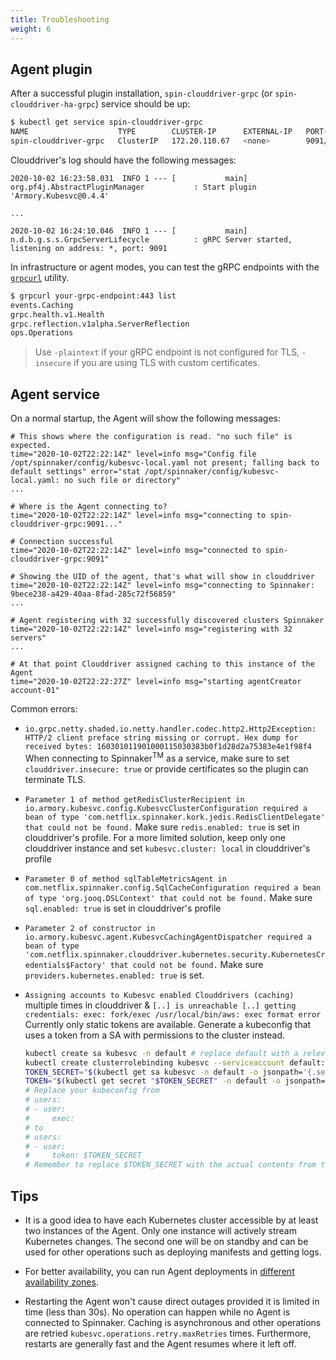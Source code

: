 ```yaml
---
title: Troubleshooting
weight: 6
---
```


## Agent plugin

After a successful plugin installation, `spin-clouddriver-grpc` (or `spin-clouddriver-ha-grpc`) service should be up:

```bash
$ kubectl get service spin-clouddriver-grpc
NAME                    TYPE        CLUSTER-IP      EXTERNAL-IP   PORT(S)    AGE
spin-clouddriver-grpc   ClusterIP   172.20.110.67   <none>        9091/TCP   30s
```

Clouddriver's log should have the following messages:

```
2020-10-02 16:23:58.031  INFO 1 --- [           main] org.pf4j.AbstractPluginManager           : Start plugin 'Armory.Kubesvc@0.4.4'

...

2020-10-02 16:24:10.046  INFO 1 --- [           main] n.d.b.g.s.s.GrpcServerLifecycle          : gRPC Server started, listening on address: *, port: 9091
```


In infrastructure or agent modes, you can test the gRPC endpoints with the
[`grpcurl`](https://github.com/fullstorydev/grpcurl) utility.

```bash
$ grpcurl your-grpc-endpoint:443 list
events.Caching
grpc.health.v1.Health
grpc.reflection.v1alpha.ServerReflection
ops.Operations
```

> Use `-plaintext` if your gRPC endpoint is not configured for TLS, `-insecure` if you are using TLS with custom certificates.


## Agent service

On a normal startup, the Agent will show the following messages:

```
# This shows where the configuration is read. "no such file" is expected.
time="2020-10-02T22:22:14Z" level=info msg="Config file /opt/spinnaker/config/kubesvc-local.yaml not present; falling back to default settings" error="stat /opt/spinnaker/config/kubesvc-local.yaml: no such file or directory"
...

# Where is the Agent connecting to?
time="2020-10-02T22:22:14Z" level=info msg="connecting to spin-clouddriver-grpc:9091..."

# Connection successful
time="2020-10-02T22:22:14Z" level=info msg="connected to spin-clouddriver-grpc:9091"

# Showing the UID of the agent, that's what will show in clouddriver
time="2020-10-02T22:22:14Z" level=info msg="connecting to Spinnaker: 9bece238-a429-40aa-8fad-285c72f56859"
...

# Agent registering with 32 successfully discovered clusters Spinnaker
time="2020-10-02T22:22:14Z" level=info msg="registering with 32 servers"
...

# At that point Clouddriver assigned caching to this instance of the Agent
time="2020-10-02T22:22:27Z" level=info msg="starting agentCreator account-01"
```

Common errors:

- `io.grpc.netty.shaded.io.netty.handler.codec.http2.Http2Exception: HTTP/2 client preface string missing or corrupt. Hex dump for received bytes: 160301011901000115030383b0f1d28d2a75383e4e1f98f4`
  When connecting to Spinnaker<sup>TM</sup> as a service, make sure to set `clouddriver.insecure: true` or provide certificates so the plugin can terminate TLS.
- `Parameter 1 of method getRedisClusterRecipient in io.armory.kubesvc.config.KubesvcClusterConfiguration required a bean of type 'com.netflix.spinnaker.kork.jedis.RedisClientDelegate' that could not be found.`
  Make sure `redis.enabled: true` is set in clouddriver's profile. For a more limited solution, keep only one clouddriver instance and set `kubesvc.cluster: local` in clouddriver's profile
- `Parameter 0 of method sqlTableMetricsAgent in com.netflix.spinnaker.config.SqlCacheConfiguration required a bean of type 'org.jooq.DSLContext' that could not be found.`
  Make sure `sql.enabled: true` is set in clouddriver's profile
- `Parameter 2 of constructor in io.armory.kubesvc.agent.KubesvcCachingAgentDispatcher required a bean of type 'com.netflix.spinnaker.clouddriver.kubernetes.security.KubernetesCredentials$Factory' that could not be found.`
  Make sure `providers.kubernetes.enabled: true` is set.
- `Assigning accounts to Kubesvc enabled Clouddrivers (caching)` multiple times in clouddriver & `[..] is unreachable [..] getting credentials: exec: fork/exec /usr/local/bin/aws: exec format error`
  Currently only static tokens are available. Generate a kubeconfig that uses a token from a SA with permissions to the cluster instead.

  ```bash
  kubectl create sa kubesvc -n default # replace default with a relevant namespace
  kubectl create clusterrolebinding kubesvc --serviceaccount default:kubesvc --clusterrole cluster-admin # or make a proper rbac role
  TOKEN_SECRET="$(kubectl get sa kubesvc -n default -o jsonpath='{.secrets.*.name}')"
  TOKEN="$(kubectl get secret "$TOKEN_SECRET" -n default -o jsonpath='{.data.token}' | base64 --decode)"
  # Replace your kubeconfig from
  # users:
  # - user:
  #     exec:
  # to
  # users:
  # - user:
  #     token: $TOKEN_SECRET
  # Remember to replace $TOKEN_SECRET with the actual contents from the command above
  ```


## Tips

- It is a good idea to have each Kubernetes cluster accessible by at least two instances of the Agent. Only one instance will actively stream Kubernetes changes. The second one will be on standby and can be used for other operations such as deploying manifests and getting logs.

- For better availability, you can run Agent deployments in [different availability zones](https://kubernetes.io/docs/concepts/scheduling-eviction/assign-pod-node/#affinity-and-anti-affinity).

- Restarting the Agent won't cause direct outages provided it is limited in time (less than 30s). No operation can happen while no Agent is connected to Spinnaker. Caching is asynchronous and other operations are retried `kubesvc.operations.retry.maxRetries` times. Furthermore, restarts are generally fast and the Agent resumes where it left off.
